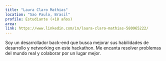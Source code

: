 ```yaml
---
title: "Laura Claro Mathias"
location: "Sao Paulo, Brasil"
profile: Estudiante (+18 años)
area: 
link: https://www.linkedin.com/in/laura-claro-mathias-580965222/
---
```


Soy un desarrollador back-end que busca mejorar sus habilidades de desarrollo y networking en este hackathon. Me encanta resolver problemas del mundo real y colaborar por un lugar mejor.